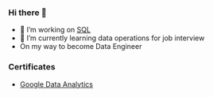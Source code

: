 ### Hi there 👋

- 🔭 I’m working on <a href="https://github.com/RadoslawJDA/SQL">SQL</a>
- 🌱 I’m currently learning data operations for job interview
- On my way to become Data Engineer

### Certificates
- <a href="https://www.coursera.org/account/accomplishments/professional-cert/BD2PX2823VZ6"> Google Data Analytics </a> 
